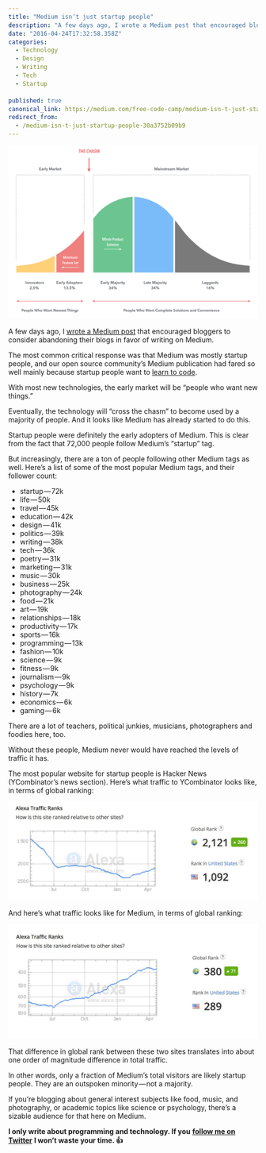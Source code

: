 ```yaml
---
title: "Medium isn’t just startup people"
description: "A few days ago, I wrote a Medium post that encouraged bloggers to consider abandoning their blogs in favor of writing on Medium. The most common critical response was that Medium was mostly startup…"
date: "2016-04-24T17:32:58.358Z"
categories: 
  - Technology
  - Design
  - Writing
  - Tech
  - Startup

published: true
canonical_link: https://medium.com/free-code-camp/medium-isn-t-just-startup-people-30a3752b09b9
redirect_from:
  - /medium-isn-t-just-startup-people-30a3752b09b9
---
```


![](./asset-1.png)

A few days ago, I [wrote a Medium post](https://medium.freecodecamp.com/we-just-abandoned-our-blog-for-medium-you-probably-should-too-33e742a1d49#.ftwgzpuod) that encouraged bloggers to consider abandoning their blogs in favor of writing on Medium.

The most common critical response was that Medium was mostly startup people, and our open source community’s Medium publication had fared so well mainly because startup people want to [learn to code](https://www.freecodecamp.com).

With most new technologies, the early market will be “people who want new things.”

Eventually, the technology will “cross the chasm” to become used by a majority of people. And it looks like Medium has already started to do this.

Startup people were definitely the early adopters of Medium. This is clear from the fact that 72,000 people follow Medium’s “startup” tag.

But increasingly, there are a ton of people following other Medium tags as well. Here’s a list of some of the most popular Medium tags, and their follower count:

-   startup — 72k
-   life — 50k
-   travel — 45k
-   education — 42k
-   design — 41k
-   politics — 39k
-   writing — 38k
-   tech — 36k
-   poetry — 31k
-   marketing — 31k
-   music — 30k
-   business — 25k
-   photography — 24k
-   food — 21k
-   art — 19k
-   relationships — 18k
-   productivity — 17k
-   sports — 16k
-   programming — 13k
-   fashion — 10k
-   science — 9k
-   fitness — 9k
-   journalism — 9k
-   psychology — 9k
-   history — 7k
-   economics — 6k
-   gaming — 6k

There are a lot of teachers, political junkies, musicians, photographers and foodies here, too.

Without these people, Medium never would have reached the levels of traffic it has.

The most popular website for startup people is Hacker News (YCombinator’s news section). Here’s what traffic to YCombinator looks like, in terms of global ranking:

![](./asset-2.jpeg)

And here’s what traffic looks like for Medium, in terms of global ranking:

![](./asset-3.jpeg)

That difference in global rank between these two sites translates into about one order of magnitude difference in total traffic.

In other words, only a fraction of Medium’s total visitors are likely startup people. They are an outspoken minority — not a majority.

If you’re blogging about general interest subjects like food, music, and photography, or academic topics like science or psychology, there’s a sizable audience for that here on Medium.

**I only write about programming and technology. If you** [**follow me on Twitter**](https://twitter.com/ossia) **I won’t waste your time. 👍**
